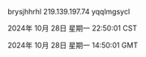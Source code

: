brysjhhrhl 219.139.197.74 yqqlmgsycl

2024年 10月 28日 星期一 22:50:01 CST

2024年 10月 28日 星期一 14:50:01 GMT
